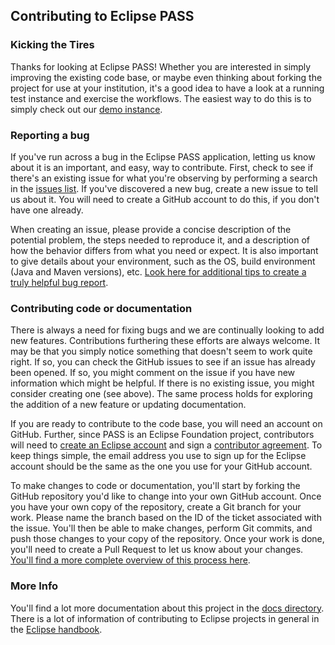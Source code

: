 ## Contributing to Eclipse PASS

### Kicking the Tires

Thanks for looking at Eclipse PASS! Whether you are interested in simply improving the existing code base, or maybe even thinking about forking the project for use at your institution, it's a good idea to have a look at a running test instance and exercise the workflows. The easiest way to do this is to simply check out our [demo instance](https://demo.eclipse-pass.org/).

### Reporting a bug

If you've run across a bug in the Eclipse PASS application, letting us know about it is an important, and easy, way to contribute. First, check to see if there's an existing issue for what you're observing by performing a search in the [issues list](https://github.com/eclipse-pass/main/issues). If you've discovered a new bug, create a new issue to tell us about it. You will need to create a GitHub account to do this, if you don't have one already.

When creating an issue, please provide a concise description of the potential problem, the steps needed to reproduce it, and a description of how the behavior differs from what you need or expect. It is also important to give details about your environment, such as the OS, build environment (Java and Maven versions), etc. [Look here for additional tips to create a truly helpful bug report](https://qawerk.com/blog/how-to-write-a-good-bug-report-best-practices/).

### Contributing code or documentation

There is always a need for fixing bugs and we are continually looking to add new features. Contributions furthering these efforts are always welcome. It may be that you simply notice something that doesn't seem to work quite right. If so, you can check the GitHub issues to see if an issue has already been opened. If so, you might comment on the issue if you have new information which might be helpful. If there is no existing issue, you might consider creating one (see above). The same process holds for exploring the addition of a new feature or updating documentation.

If you are ready to contribute to the code base, you will need an account on GitHub. Further, since PASS is an Eclipse Foundation project, contributors will need to [create an Eclipse account](https://accounts.eclipse.org/) and sign a [contributor agreement](https://www.eclipse.org/legal/ECA.php). To keep things simple, the email address you use to sign up for the Eclipse account should be the same as the one you use for your GitHub account.

To make changes to code or documentation, you'll start by forking the GitHub repository you'd like to change into your own GitHub account. Once you have your own copy of the repository, create a Git branch for your work. Please name the branch based on the ID of the ticket associated with the issue. You'll then be able to make changes, perform Git commits, and push those changes to your copy of the repository. Once your work is done, you'll need to create a Pull Request to let us know about your changes. [You'll find a more complete overview of this process here](https://opensource.com/article/19/7/create-pull-request-github).

### More Info

You'll find a lot more documentation about this project in the [docs directory](https://github.com/eclipse-pass/main/tree/main/docs). There is a lot of information of contributing to Eclipse projects in general in the [Eclipse handbook](https://www.eclipse.org/projects/handbook/#contributing-contributors).